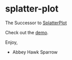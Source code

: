 splatter-plot
=============
The Successor to [SplatterPlot](https://mootools.net/forge/p/splatterplot)

Check out the [demo](https://khrome.github.io/splatter-plot/index.html).

Enjoy,

- Abbey Hawk Sparrow
